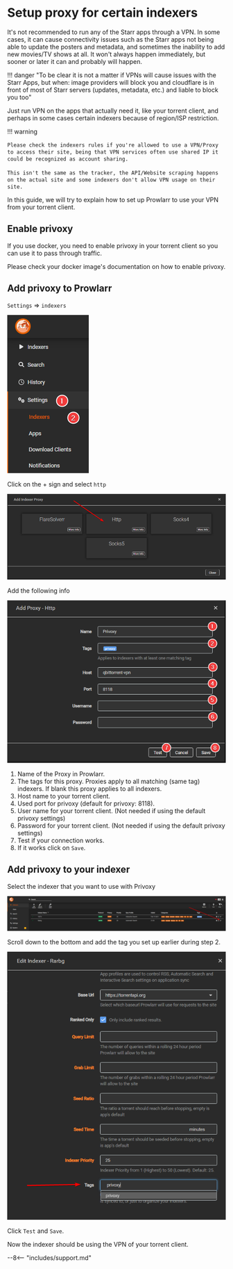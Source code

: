 # Setup proxy for certain indexers

It's not recommended to run any of the Starr apps through a VPN. In some cases, it can cause connectivity issues such as the Starr apps not being able to update the posters and metadata, and sometimes the inability to add new movies/TV shows at all. It won't always happen immediately, but sooner or later it can and probably will happen.

!!! danger "To be clear it is not a matter if VPNs will cause issues with the Starr Apps, but when: image providers will block you and cloudflare is in front of most of Starr servers (updates, metadata, etc.) and liable to block you too"

Just run VPN on the apps that actually need it, like your torrent client, and perhaps in some cases certain indexers because of region/ISP restriction.

!!! warning

    Please check the indexers rules if you're allowed to use a VPN/Proxy to access their site, being that VPN services often use shared IP it could be recognized as account sharing.

    This isn't the same as the tracker, the API/Website scraping happens on the actual site and some indexers don't allow VPN usage on their site.

In this guide, we will try to explain how to set up Prowlarr to use your VPN from your torrent client.

## Enable privoxy

If you use docker, you need to enable privoxy in your torrent client so you can use it to pass through traffic.

Please check your docker image's documentation on how to enable privoxy.

## Add privoxy to Prowlarr

`Settings` => `indexers`

![Settings => images](images/settings-indexers.png)

Click on the + sign and select `http`

![Add Indexers](images/add-indexer-proxy-http.png)

Add the following info

![Add Proxy http](images/add-proxy-http.png)

1. Name of the Proxy in Prowlarr.
1. The tags for this proxy. Proxies apply to all matching (same tag) indexers. If blank this proxy applies to all indexers.
1. Host name to your torrent client.
1. Used port for privoxy (default for privoxy: 8118).
1. User name for your torrent client. (Not needed if using the default privoxy settings)
1. Password for your torrent client. (Not needed if using the default privoxy settings)
1. Test if your connection works.
1. If it works click on `Save`.

## Add privoxy to your indexer

Select the indexer that you want to use with Privoxy

![Select Indexer](images/select-indexer.png)

Scroll down to the bottom and add the tag you set up earlier during step 2.

![Add tag to indexer](images/add-tag-to-indexer-privoxy.png)

Click `Test` and `Save`.

Now the indexer should be using the VPN of your torrent client.

--8<-- "includes/support.md"
